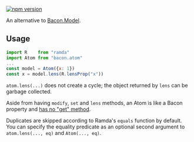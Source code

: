 [![npm version](https://badge.fury.io/js/bacon.atom.svg)](http://badge.fury.io/js/bacon.atom)

An alternative to [Bacon.Model](https://github.com/baconjs/bacon.model).

## Usage

```jsx
import R    from "ramda"
import Atom from "bacon.atom"
...
const model = Atom({x: 1})
const x = model.lens(R.lensProp("x"))
```

`atom.lens(...)` does not create a cycle; the object returned by `lens` can be
garbage collected.

Aside from having `modify`, `set` and `lens` methods, an Atom is like a Bacon
property and
[has no "get" method](https://github.com/baconjs/bacon.js/#latest-value-of-property-or-eventstream).

Duplicates are skipped according to Ramda's `equals` function by default.  You
can specify the equality predicate as an optional second argument to
`atom.lens(..., eq)` and `Atom(..., eq)`.
